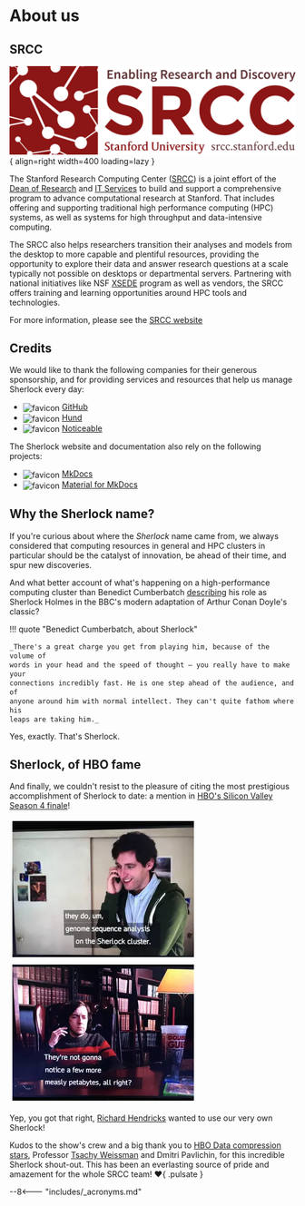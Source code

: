 # About us

## SRCC

![logo](img/srcc.png){ align=right width=400 loading=lazy }

The Stanford Research Computing Center ([SRCC][url_srcc]) is a joint effort of
the [Dean of Research][url_dor] and [IT Services][url_uit] to build and support
a comprehensive program to advance computational research at Stanford.  That
includes offering and supporting traditional high performance computing (HPC)
systems, as well as systems for high throughput and data-intensive computing.

The SRCC also helps researchers transition their analyses and models from the
desktop to more capable and plentiful resources, providing the opportunity to
explore their data and answer research questions at a scale typically not
possible on desktops or departmental servers. Partnering with national
initiatives like NSF [XSEDE][url_xsede] program as well as vendors, the SRCC
offers training and learning opportunities around HPC tools and technologies.

For more information, please see the [SRCC website][url_srcc]

[url_provost]:    //provost.stanford.edu/
[url_dor]:        //doresearch.stanford.edu/research-offices/dor-office-vice-provost-and-dean-research
[url_uit]:        //uit.stanford.edu
[url_srcc]:       //srcc.stanford.edu
[url_xsede]:      //xsede.org


## Credits

We would like to thank the following companies for their generous sponsorship,
and for providing services and resources that help us manage Sherlock every
day:

<!-- HTML styles for icons, pics and tables -->
<style>
img[alt="favicon"] {
    vertical-align: middle;
    height: 1rem;
}
img[alt="screencap"] {
    width: 320px;
    margin: 5px;
}
</style>

* ![favicon](//github.com/favicon.ico) [GitHub](//github.com)
* ![favicon](//hund.io/favicon.ico) [Hund](//hund.io)
* ![favicon](//images.noticeable.cloud/favicon.ico) [Noticeable](//noticeable.io)


The Sherlock website and documentation also rely on the following projects:

* ![favicon](//www.mkdocs.org/img/favicon.ico) [MkDocs](//mkdocs.org/)
* ![favicon](//squidfunk.github.io/mkdocs-material/assets/favicon.png) [Material for MkDocs](//squidfunk.github.io/mkdocs-material/)


## Why the Sherlock name?

If you're curious about where the *Sherlock* name came from, we always
considered that computing resources in general and HPC clusters in particular
should be the catalyst of innovation, be ahead of their time, and spur new
discoveries.

And what better account of what's happening on a high-performance computing
cluster than Benedict Cumberbatch [describing][url_quote] his role as Sherlock
Holmes in the BBC's modern adaptation of Arthur Conan Doyle's classic?

!!! quote "Benedict Cumberbatch, about Sherlock"

    _There's a great charge you get from playing him, because of the volume of
    words in your head and the speed of thought – you really have to make your
    connections incredibly fast. He is one step ahead of the audience, and of
    anyone around him with normal intellect. They can't quite fathom where his
    leaps are taking him._

Yes, exactly. That's Sherlock.


## Sherlock, of HBO fame

And finally, we couldn't resist to the pleasure of citing the most
prestigious accomplishment of Sherlock to date: a mention in [HBO's Silicon
Valley][url_sv] [Season 4 finale][url_ep38]!

![screencap](img/richard.png)
![screencap](img/bighead.png)

Yep, you got that right, [Richard Hendricks][url_richard] wanted to use our
very own Sherlock!

Kudos to the show's crew and a big thank you to [HBO Data compression
stars][url_ieee], Professor [Tsachy Weissman][url_tsachy] and Dmitri Pavlichin,
for this incredible Sherlock shout-out. This has been an everlasting source of
pride and amazement for the whole SRCC team! :heart:{ .pulsate }


[comment]: #  (link URLs -----------------------------------------------------)

[url_ep38]:     //www.hbo.com/silicon-valley/episodes/4/38-server-error
[url_sv]:       //www.hbo.com/silicon-valley
[url_richard]:  //www.hbo.com/silicon-valley/cast-and-crew/thomas-middleditch
[url_quote]:    //www.theguardian.com/tv-and-radio/2010/jul/17/benedict-cumberbatch-sherlock-holmes
[url_tsachy]:   //web.stanford.edu/~tsachy/
[url_ieee]:     //ieeexplore.ieee.org/stamp/stamp.jsp?arnumber=8449030

--8<--- "includes/_acronyms.md"
